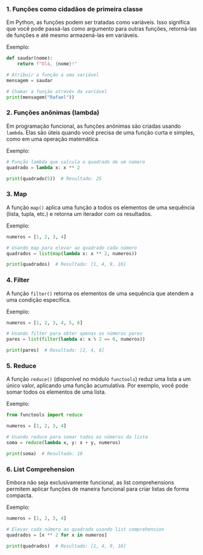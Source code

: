 
### 1. **Funções como cidadãos de primeira classe**

Em Python, as funções podem ser tratadas como variáveis. Isso significa que você pode passá-las como argumento para outras funções, retorná-las de funções e até mesmo armazená-las em variáveis.

Exemplo:
```python
def saudar(nome):
    return f"Olá, {nome}!"

# Atribuir a função a uma variável
mensagem = saudar

# Chamar a função através da variável
print(mensagem("Rafael"))
```

### 2. **Funções anônimas (lambda)**

Em programação funcional, as funções anônimas são criadas usando `lambda`. Elas são úteis quando você precisa de uma função curta e simples, como em uma operação matemática.

Exemplo:
```python
# Função lambda que calcula o quadrado de um número
quadrado = lambda x: x ** 2

print(quadrado(5))  # Resultado: 25
```

### 3. **Map**

A função `map()` aplica uma função a todos os elementos de uma sequência (lista, tupla, etc.) e retorna um iterador com os resultados.

Exemplo:
```python
numeros = [1, 2, 3, 4]

# Usando map para elevar ao quadrado cada número
quadrados = list(map(lambda x: x ** 2, numeros))

print(quadrados)  # Resultado: [1, 4, 9, 16]
```

### 4. **Filter**

A função `filter()` retorna os elementos de uma sequência que atendem a uma condição específica.

Exemplo:
```python
numeros = [1, 2, 3, 4, 5, 6]

# Usando filter para obter apenas os números pares
pares = list(filter(lambda x: x % 2 == 0, numeros))

print(pares)  # Resultado: [2, 4, 6]
```

### 5. **Reduce**

A função `reduce()` (disponível no módulo `functools`) reduz uma lista a um único valor, aplicando uma função acumulativa. Por exemplo, você pode somar todos os elementos de uma lista.

Exemplo:
```python
from functools import reduce

numeros = [1, 2, 3, 4]

# Usando reduce para somar todos os números da lista
soma = reduce(lambda x, y: x + y, numeros)

print(soma)  # Resultado: 10
```

### 6. **List Comprehension**

Embora não seja exclusivamente funcional, as list comprehensions permitem aplicar funções de maneira funcional para criar listas de forma compacta.

Exemplo:
```python
numeros = [1, 2, 3, 4]

# Elevar cada número ao quadrado usando list comprehension
quadrados = [x ** 2 for x in numeros]

print(quadrados)  # Resultado: [1, 4, 9, 16]
```
